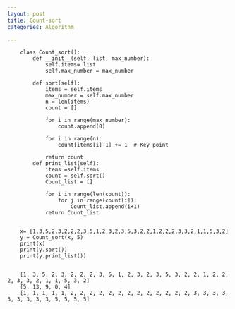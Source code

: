 ```yaml
---
layout: post
title: Count-sort
categories: Algorithm

---
```



        class Count_sort():
            def __init__(self, list, max_number):
                self.items= list
                self.max_number = max_number

            def sort(self):
                items = self.items
                max_number = self.max_number
                n = len(items)
                count = []

                for i in range(max_number):
                    count.append(0)

                for i in range(n):
                    count[items[i]-1] += 1  # Key point

                return count
            def print_list(self):
                items =self.items
                count = self.sort()
                Count_list = []

                for i in range(len(count)):
                    for j in range(count[i]):
                        Count_list.append(i+1)
                return Count_list


        x= [1,3,5,2,3,2,2,2,3,5,1,2,3,2,3,5,3,2,2,1,2,2,2,3,3,2,1,1,5,3,2]
        y = Count_sort(x, 5)
        print(x)
        print(y.sort())
        print(y.print_list())


        [1, 3, 5, 2, 3, 2, 2, 2, 3, 5, 1, 2, 3, 2, 3, 5, 3, 2, 2, 1, 2, 2, 2, 3, 3, 2, 1, 1, 5, 3, 2]
        [5, 13, 9, 0, 4]
        [1, 1, 1, 1, 1, 2, 2, 2, 2, 2, 2, 2, 2, 2, 2, 2, 2, 2, 3, 3, 3, 3, 3, 3, 3, 3, 3, 5, 5, 5, 5]

